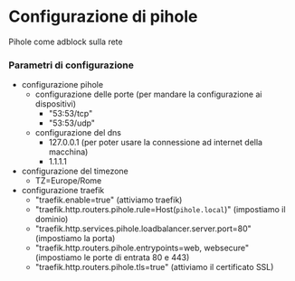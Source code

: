 # Configurazione di pihole

Pihole come adblock sulla rete

### Parametri di configurazione
- configurazione pihole
    - configurazione delle porte (per mandare la configurazione ai dispositivi)
        - "53:53/tcp"
        - "53:53/udp"
    - configurazione del dns
        - 127.0.0.1 (per poter usare la connessione ad internet della macchina)
        - 1.1.1.1
- configurazione del timezone
    - TZ=Europe/Rome
- configurazione traefik
    - "traefik.enable=true" (attiviamo traefik)
    - "traefik.http.routers.pihole.rule=Host(`pihole.local`)" (impostiamo il dominio)
    - "traefik.http.services.pihole.loadbalancer.server.port=80" (impostiamo la porta)
    - "traefik.http.routers.pihole.entrypoints=web, websecure" (impostiamo le porte di entrata 80 e 443)
    - "traefik.http.routers.pihole.tls=true" (attiviamo il certificato SSL) 